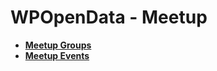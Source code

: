 # WPOpenData - Meetup

- [**Meetup Groups**](/meetup/groups/)
- [**Meetup Events**](/meetup/events/)